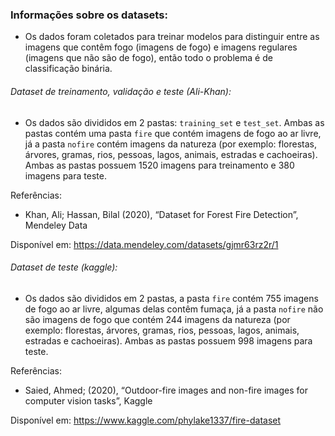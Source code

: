 ### Informações sobre os datasets:

- Os dados foram coletados para treinar modelos para distinguir entre as imagens que contêm fogo (imagens de fogo) e imagens regulares (imagens que não são de fogo), então todo o problema é de classificação binária.


###### Dataset de treinamento, validação e teste (Ali-Khan):

- Os dados são divididos em 2 pastas: ``training_set`` e ``test_set``. Ambas as pastas contém uma pasta ``fire`` que contém imagens de fogo ao ar livre, já a pasta ``nofire`` contém imagens da natureza (por exemplo: florestas, árvores, gramas, rios, pessoas, lagos, animais, estradas e cachoeiras). Ambas as pastas possuem 1520 imagens para treinamento e 380 imagens para teste.

Referências: 

- Khan, Ali; Hassan, Bilal (2020), “Dataset for Forest Fire Detection”, Mendeley Data

Disponível em: https://data.mendeley.com/datasets/gjmr63rz2r/1


###### Dataset de teste (kaggle):

- Os dados são divididos em 2 pastas, a pasta ``fire`` contém 755 imagens de fogo ao ar livre, algumas delas contêm fumaça, já a pasta ``nofire`` não são imagens de fogo que contém 244 imagens da natureza (por exemplo: florestas, árvores, gramas, rios, pessoas, lagos, animais, estradas e cachoeiras). Ambas as pastas possuem 998 imagens para teste.

Referências: 

- Saied, Ahmed; (2020), “Outdoor-fire images and non-fire images for computer vision tasks”, Kaggle

Disponível em: https://www.kaggle.com/phylake1337/fire-dataset
